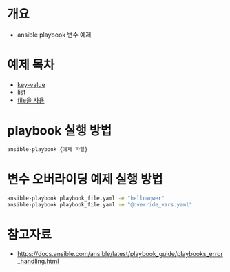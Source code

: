 # 개요
* ansible playbook 변수 예제

# 예제 목차
* [key-value](./playbook_key_value.yaml)
* [list](./playbook_list.yaml)
* [file을 사용](./playbook_file.yaml)

# playbook 실행 방법

```bash
ansible-playbook {예제 파일}
```

# 변수 오버라이딩 예제 실행 방법

```bash
ansible-playbook playbook_file.yaml -e "hello=qwer"
ansible-playbook playbook_file.yaml -e "@override_vars.yaml"
```

# 참고자료
* https://docs.ansible.com/ansible/latest/playbook_guide/playbooks_error_handling.html
